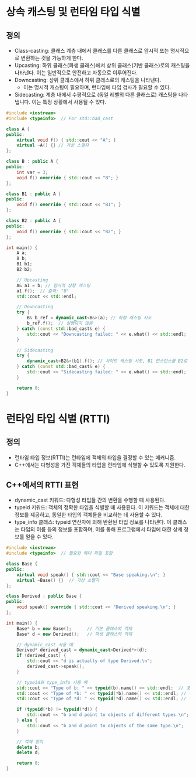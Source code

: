 # 상속 캐스팅 및 런타임 타입 식별

## 정의
- Class-casting: 클래스 계층 내에서 클래스를 다른 클래스로 암시적 또는 명시적으로 변환하는 것을 가능하게 한다.
- Upcasting: 하위 클래스(파생 클래스)에서 상위 클래스(기반 클래스)로의 캐스팅을 나타낸다. 이는 일반적으로 안전하고 자동으로 이루어진다.
- Downcasting: 상위 클래스에서 하위 클래스로의 캐스팅을 나타낸다.
    - 이는 명시적 캐스팅이 필요하며, 런타임에 타입 검사가 필요할 수 있다.
- Sidecasting: 계층 내에서 수평적으로 (동일 레벨의 다른 클래스로) 캐스팅을 나타냅니다. 이는 특정 상황에서 사용될 수 있다.

```cpp
#include <iostream>
#include <typeinfo>  // For std::bad_cast

class A {
public:
    virtual void f() { std::cout << "A"; }
    virtual ~A() {} // 가상 소멸자
};

class B : public A {
public:
    int var = 3;
    void f() override { std::cout << "B"; }
};

class B1 : public A {
public:
    void f() override { std::cout << "B1"; }
};

class B2 : public A {
public:
    void f() override { std::cout << "B2"; }
};

int main() {
    A a;
    B b;
    B1 b1;
    B2 b2;

    // Upcasting
    A& a1 = b; // 암시적 상향 캐스팅
    a1.f();  // 출력: "B"
    std::cout << std::endl;

    // Downcasting
    try {
        B& b_ref = dynamic_cast<B&>(a); // 하향 캐스팅 시도
        b_ref.f();  // 실행되지 않음
    } catch (const std::bad_cast& e) {
        std::cout << "Downcasting failed: " << e.what() << std::endl;
    }

    // Sidecasting
    try {
        dynamic_cast<B2&>(b1).f(); // 사이드 캐스팅 시도, B1 인스턴스를 B2로 캐스팅
    } catch (const std::bad_cast& e) {
        std::cout << "Sidecasting failed: " << e.what() << std::endl;
    }

    return 0;
}
```


# 런타임 타입 식별 (RTTI)

## 정의
- 런타임 타입 정보(RTTI)는 런타임에 객체의 타입을 결정할 수 있는 메커니즘.
- C++에서는 다형성을 가진 객체들의 타입을 런타임에 식별할 수 있도록 지원한다.

## C++에서의 RTTI 표현
- dynamic_cast 키워드: 다형성 타입들 간의 변환을 수행할 때 사용된다.
- typeid 키워드: 객체의 정확한 타입을 식별할 때 사용된다. 이 키워드는 객체에 대한 정보를 제공하고, 동일한 타입의 객체들을 비교하는 데 사용할 수 있다.
- type_info 클래스: typeid 연산자에 의해 반환된 타입 정보를 나타낸다. 이 클래스는 타입의 이름 등의 정보를 포함하며, 이를 통해 프로그램에서 타입에 대한 상세 정보를 얻을 수 있다.

```cpp
#include <iostream>
#include <typeinfo>  // 필요한 헤더 파일 포함

class Base {
public:
    virtual void speak() { std::cout << "Base speaking.\n"; }
    virtual ~Base() {}  // 가상 소멸자
};

class Derived : public Base {
public:
    void speak() override { std::cout << "Derived speaking.\n"; }
};

int main() {
    Base* b = new Base();      // 기본 클래스의 객체
    Base* d = new Derived();   // 파생 클래스의 객체

    // dynamic_cast 사용 예
    Derived* derived_cast = dynamic_cast<Derived*>(d);
    if (derived_cast) {
        std::cout << "d is actually of type Derived.\n";
        derived_cast->speak();
    }

    // typeid와 type_info 사용 예
    std::cout << "Type of b: " << typeid(b).name() << std::endl;  // 포인터의 타입
    std::cout << "Type of *b: " << typeid(*b).name() << std::endl; // 객체의 타입
    std::cout << "Type of *d: " << typeid(*d).name() << std::endl; // 객체의 실제 타입

    if (typeid(*b) != typeid(*d)) {
        std::cout << "b and d point to objects of different types.\n";
    } else {
        std::cout << "b and d point to objects of the same type.\n";
    }

    // 객체 정리
    delete b;
    delete d;

    return 0;
}
```
